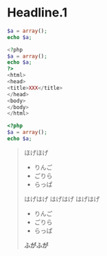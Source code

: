 # Headline.1

```php
$a = array();
echo $a;

<?php
$a = array();
echo $a;
?>
<html>
<head>
<title>XXX</title>
</head>
<body>
</body>
</html>
```

```php
<?php
$a = array();
echo $a;
```

> ほげほげ
> - りんご
> - ごりら
> - らっぱ
>
> はげはげ
> はげはげ
> はげはげ
>
> - りんご
> - ごりら
> - らっぱ
>
> **ふがふが**
